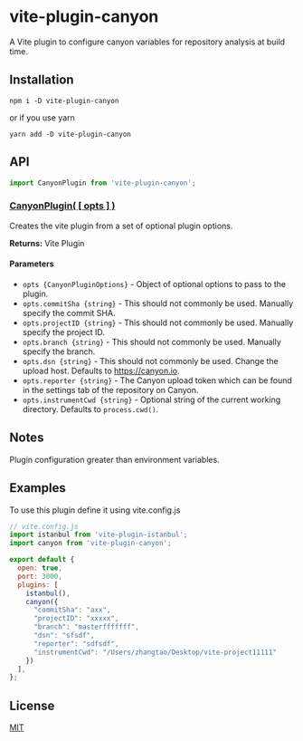 vite-plugin-canyon
==========================


A Vite plugin to configure canyon variables for repository analysis at build time.

Installation
--------------------------
`npm i -D vite-plugin-canyon`

or if you use yarn

`yarn add -D vite-plugin-canyon`

API
--------------------------

```js
import CanyonPlugin from 'vite-plugin-canyon';
```

### [CanyonPlugin( [ opts ] )](#canyon-plugin)

Creates the vite plugin from a set of optional plugin options.

**Returns:** Vite Plugin

#### Parameters
*  `opts {CanyonPluginOptions}` - Object of optional options to pass to the plugin.
*  `opts.commitSha {string}` - This should not commonly be used. Manually specify the commit SHA.
*  `opts.projectID {string}` - This should not commonly be used. Manually specify the project ID.
*  `opts.branch {string}` - This should not commonly be used. Manually specify the branch.
*  `opts.dsn {string}` - This should not commonly be used. Change the upload host. Defaults to https://canyon.io.
*  `opts.reporter {string}` - The Canyon upload token which can be found in the settings tab of the repository on Canyon.
*  `opts.instrumentCwd {string}` - Optional string of the current working directory. Defaults to `process.cwd()`.

Notes
--------------------------

Plugin configuration greater than environment variables.

Examples
--------------------------

To use this plugin define it using vite.config.js

```js
// vite.config.js
import istanbul from 'vite-plugin-istanbul';
import canyon from 'vite-plugin-canyon';

export default {
  open: true,
  port: 3000,
  plugins: [
    istanbul(),
    canyon({
      "commitSha": "axx",
      "projectID": "xxxxx",
      "branch": "masterfffffff",
      "dsn": "sfsdf",
      "reporter": "sdfsdf",
      "instrumentCwd": "/Users/zhangtao/Desktop/vite-project11111"
    })
  ],
};
```

License
--------------------------

[MIT](./LICENSE)
